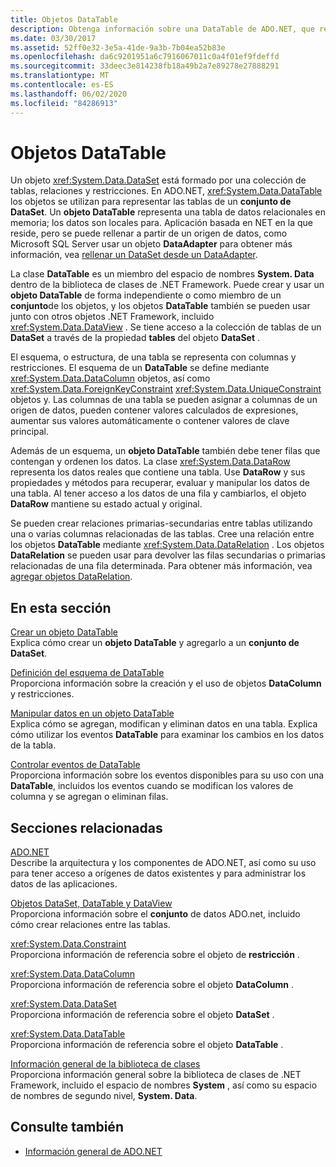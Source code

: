 ```yaml
---
title: Objetos DataTable
description: Obtenga información sobre una DataTable de ADO.NET, que representa una tabla de datos relacionales en memoria, local para. Aplicación basada en .net donde reside.
ms.date: 03/30/2017
ms.assetid: 52ff0e32-3e5a-41de-9a3b-7b04ea52b83e
ms.openlocfilehash: da6c9201951a6c7916067011c0a4f01ef9fdeffd
ms.sourcegitcommit: 33deec3e814238fb18a49b2a7e89278e27888291
ms.translationtype: MT
ms.contentlocale: es-ES
ms.lasthandoff: 06/02/2020
ms.locfileid: "84286913"
---
```

# <a name="datatables"></a>Objetos DataTable
Un objeto <xref:System.Data.DataSet> está formado por una colección de tablas, relaciones y restricciones. En ADO.NET, <xref:System.Data.DataTable> los objetos se utilizan para representar las tablas de un **conjunto de DataSet**. Un **objeto DataTable** representa una tabla de datos relacionales en memoria; los datos son locales para. Aplicación basada en NET en la que reside, pero se puede rellenar a partir de un origen de datos, como Microsoft SQL Server usar un objeto **DataAdapter** para obtener más información, vea [rellenar un DataSet desde un DataAdapter](../populating-a-dataset-from-a-dataadapter.md).  
  
 La clase **DataTable** es un miembro del espacio de nombres **System. Data** dentro de la biblioteca de clases de .NET Framework. Puede crear y usar un **objeto DataTable** de forma independiente o como miembro de un **conjunto**de los objetos, y los objetos **DataTable** también se pueden usar junto con otros objetos .NET Framework, incluido <xref:System.Data.DataView> . Se tiene acceso a la colección de tablas de un **DataSet** a través de la propiedad **tables** del objeto **DataSet** .  
  
 El esquema, o estructura, de una tabla se representa con columnas y restricciones. El esquema de un **DataTable** se define mediante <xref:System.Data.DataColumn> objetos, así como <xref:System.Data.ForeignKeyConstraint> <xref:System.Data.UniqueConstraint> objetos y. Las columnas de una tabla se pueden asignar a columnas de un origen de datos, pueden contener valores calculados de expresiones, aumentar sus valores automáticamente o contener valores de clave principal.  
  
 Además de un esquema, un **objeto DataTable** también debe tener filas que contengan y ordenen los datos. La clase <xref:System.Data.DataRow> representa los datos reales que contiene una tabla. Use **DataRow** y sus propiedades y métodos para recuperar, evaluar y manipular los datos de una tabla. Al tener acceso a los datos de una fila y cambiarlos, el objeto **DataRow** mantiene su estado actual y original.  
  
 Se pueden crear relaciones primarias-secundarias entre tablas utilizando una o varias columnas relacionadas de las tablas. Cree una relación entre los objetos **DataTable** mediante <xref:System.Data.DataRelation> . Los objetos **DataRelation** se pueden usar para devolver las filas secundarias o primarias relacionadas de una fila determinada. Para obtener más información, vea [agregar objetos DataRelation](adding-datarelations.md).  
  
## <a name="in-this-section"></a>En esta sección  
 [Crear un objeto DataTable](creating-a-datatable.md)  
 Explica cómo crear un **objeto DataTable** y agregarlo a un **conjunto de DataSet**.  
  
 [Definición del esquema de DataTable](datatable-schema-definition.md)  
 Proporciona información sobre la creación y el uso de objetos **DataColumn** y restricciones.  
  
 [Manipular datos en un objeto DataTable](manipulating-data-in-a-datatable.md)  
 Explica cómo se agregan, modifican y eliminan datos en una tabla. Explica cómo utilizar los eventos **DataTable** para examinar los cambios en los datos de la tabla.  
  
 [Controlar eventos de DataTable](handling-datatable-events.md)  
 Proporciona información sobre los eventos disponibles para su uso con una **DataTable**, incluidos los eventos cuando se modifican los valores de columna y se agregan o eliminan filas.  
  
## <a name="related-sections"></a>Secciones relacionadas  
 [ADO.NET](../index.md)  
 Describe la arquitectura y los componentes de ADO.NET, así como su uso para tener acceso a orígenes de datos existentes y para administrar los datos de las aplicaciones.  
  
 [Objetos DataSet, DataTable y DataView](index.md)  
 Proporciona información sobre el **conjunto** de datos ADO.net, incluido cómo crear relaciones entre las tablas.  
  
 <xref:System.Data.Constraint>  
 Proporciona información de referencia sobre el objeto de **restricción** .  
  
 <xref:System.Data.DataColumn>  
 Proporciona información de referencia sobre el objeto **DataColumn** .  
  
 <xref:System.Data.DataSet>  
 Proporciona información de referencia sobre el objeto **DataSet** .  
  
 <xref:System.Data.DataTable>  
 Proporciona información de referencia sobre el objeto **DataTable** .  
  
 [Información general de la biblioteca de clases](../../../../standard/class-library-overview.md)  
 Proporciona información general sobre la biblioteca de clases de .NET Framework, incluido el espacio de nombres **System** , así como su espacio de nombres de segundo nivel, **System. Data**.  
  
## <a name="see-also"></a>Consulte también

- [Información general de ADO.NET](../ado-net-overview.md)
